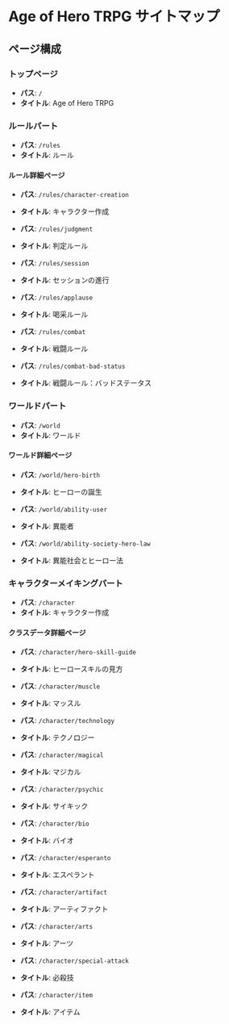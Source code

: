 # Age of Hero TRPG サイトマップ

## ページ構成

### トップページ
- **パス**: `/`
- **タイトル**: Age of Hero TRPG

### ルールパート
- **パス**: `/rules`
- **タイトル**: ルール

#### ルール詳細ページ
- **パス**: `/rules/character-creation`
- **タイトル**: キャラクター作成

- **パス**: `/rules/judgment`
- **タイトル**: 判定ルール

- **パス**: `/rules/session`
- **タイトル**: セッションの進行

- **パス**: `/rules/applause`
- **タイトル**: 喝采ルール

- **パス**: `/rules/combat`
- **タイトル**: 戦闘ルール

- **パス**: `/rules/combat-bad-status`
- **タイトル**: 戦闘ルール：バッドステータス

### ワールドパート  
- **パス**: `/world`
- **タイトル**: ワールド

#### ワールド詳細ページ
- **パス**: `/world/hero-birth`
- **タイトル**: ヒーローの誕生

- **パス**: `/world/ability-user`
- **タイトル**: 異能者

- **パス**: `/world/ability-society-hero-law`
- **タイトル**: 異能社会とヒーロー法

### キャラクターメイキングパート
- **パス**: `/character`
- **タイトル**: キャラクター作成

#### クラスデータ詳細ページ
- **パス**: `/character/hero-skill-guide`
- **タイトル**: ヒーロースキルの見方

- **パス**: `/character/muscle`
- **タイトル**: マッスル

- **パス**: `/character/technology`
- **タイトル**: テクノロジー

- **パス**: `/character/magical`
- **タイトル**: マジカル

- **パス**: `/character/psychic`
- **タイトル**: サイキック

- **パス**: `/character/bio`
- **タイトル**: バイオ

- **パス**: `/character/esperanto`
- **タイトル**: エスペラント

- **パス**: `/character/artifact`
- **タイトル**: アーティファクト

- **パス**: `/character/arts`
- **タイトル**: アーツ

- **パス**: `/character/special-attack`
- **タイトル**: 必殺技

- **パス**: `/character/item`
- **タイトル**: アイテム